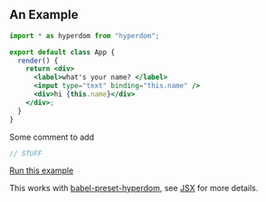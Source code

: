 ## An Example

```jsx {"codeExample": {"project": "demo-project", "file": "src/app.jsx", "addToNextExample": true}}
import * as hyperdom from "hyperdom";

export default class App {
  render() {
    return <div>
      <label>what's your name? </label>
      <input type="text" binding="this.name" />
      <div>hi {this.name}</div>
    </div>;
  }
}
```

Some comment to add

```jsx {"codeExample": {"project": "demo-project", "file": "src/index.js", "line": 2}}
// STUFF
```
<a href="https://codesandbox.io/api/v1/sandboxes/define?parameters=N4IgZglgNgpgziAXKAdAIwIZplATgYyVHwHsA7AFxkqRGAB0yACJ-kAB13hgrjcSYBtRixZtqANzYAaEaLYALAJ7sYuACYkAtmzkBdRgF8Qh6SAhl1MAB4oFFLVCIhSlahVoAeAIQARAPIAwgAqAJoACgCiTPaOAHyMnrFQCWSJCjAY6qn0FJ4UEBSwceEYBDhMAMoYlmgk1p4A9AVFMDl5WjwYTPgKZXA8ALxsAKrBAGIAtAAcbEyNqU0ZWTlknnXqSu2e6hASTBDqwyAY7OxscU27Equ5nnD4uBDsFExwBMfv-I0WVrYAVnwQNtGg8ni9Fo0NltGIlGslUiYzOwMPgANYYADmMBQgPIzlcVBoiDocjYZAwnX4rBAylUGm0kxslPYsBkZJAEjUcAg5GpbAAjCgAAwi9nMGlWMHPAp8pA0gASKjUmi0TCsWhITAAUpVxWIQFoMBZ-eZLDY7A4oPqadKXkCBAwJQa4BQyhRTSjylADubbMkmJNJiRVGkQLJnTS0ABXaDqT1lfAVGNx31_S2OXQS0wcqyhqxkfAQeDUp2iKNYHCTTjcCiTOkq7SmoUAFjF4bkBobDJ08rYUAwVFdWZYOYlbCsEl8MHz1CLJflZfkHETVZjllguFNA6HHpAcjHBrRMCUAHcSBoHUIDGRDIwkSAvo1TuxcXBrATyESPCSIFp2BerwAFRMBgcAxMqPZMGAuDaDS3aqmwADcsJkDYAG4K8VhgBg0ZQK8-ADnA4EAIJnEwS5cOauAABQAJQUZ2TBcBQ0a4MwOx7Kk5YsJ4A7YCkp59BQADk4FKCQbFMBSnQAPxME0_E4NxPGeBY7DRq8FDKscVDWHuTBoL8FiYrpCgQHAKAyTAcwLExvHXHE5kURQ5mWdZhhXFxTFeTcKHZkYD5Pr8FqAp-bjEuY_6AUwIFgRB9KqtBsFqookGISA_l_hhrxkewyVwWwKDPmcyGMI0jRVMEIzjOMqEIdoKAvtQ6g0Zo-DRp0lDoCQmzSNJMCnkweX0XR_kmIYhhAA&query=module%3Dsrc%2Findex.js" target="_blank" rel="noopener noreferrer">Run this example</a>

This works with [babel-preset-hyperdom](https://github.com/featurist/babel-preset-hyperdom), see [JSX](#jsx) for more details.
